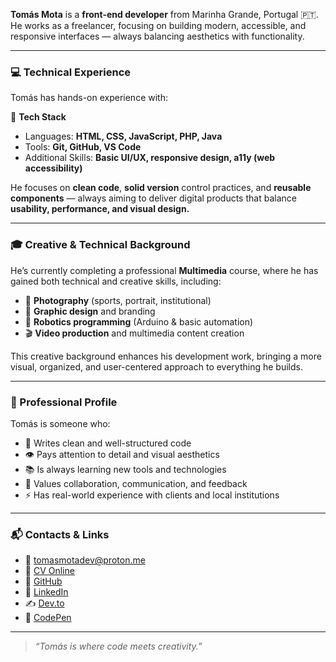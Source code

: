 **Tomás Mota** is a **front-end developer** from Marinha Grande, Portugal 🇵🇹. He works as a freelancer, focusing on building modern, accessible, and responsive interfaces — always balancing aesthetics with functionality.

---

### 💻 Technical Experience

Tomás has hands-on experience with:

🧰 **Tech Stack**

- Languages: **HTML, CSS, JavaScript, PHP, Java**
- Tools: **Git, GitHub, VS Code**
- Additional Skills: **Basic UI/UX, responsive design, a11y (web accessibility)**

He focuses on **clean code**, **solid version** control practices, and **reusable components** — always aiming to deliver digital products that balance **usability, performance, and visual design.**

---

### 🎓 Creative & Technical Background

He’s currently completing a professional **Multimedia** course, where he has gained both technical and creative skills, including:

- 📸 **Photography** (sports, portrait, institutional)
- 🎨 **Graphic design** and branding
- 🤖 **Robotics programming** (Arduino & basic automation)
- 🎬 **Video production** and multimedia content creation

This creative background enhances his development work, bringing a more visual, organized, and user-centered approach to everything he builds.

---

### 🧠 Professional Profile

Tomás is someone who:

- 🧼 Writes clean and well-structured code
- 👁️ Pays attention to detail and visual aesthetics
- 📚 Is always learning new tools and technologies
- 🤝 Values collaboration, communication, and feedback
- ⚡ Has real-world experience with clients and local institutions

---

### 📬 Contacts & Links

- 📧 [tomasmotadev@proton.me](mailto:tomasmotadev@proton.me)
- 📄 [CV Online](https://tomasmotadev.lnk.to/cvonline)
- 🐙 [GitHub](https://tomasmotadev.lnk.to/github)
- 💼 [LinkedIn](https://tomasmotadev.lnk.to/linkedin)
- ✍️ [Dev.to](https://tomasmotadev.lnk.to/devto)
- 🧪 [CodePen](https://tomasmotadev.lnk.to/codepen)

---

> *“Tomás is where code meets creativity.”*
>
